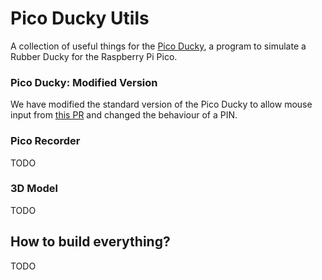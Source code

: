 # Pico Ducky Utils
A collection of useful things for the <a href="https://github.com/dbisu/pico-ducky">Pico Ducky</a>, a program to simulate a Rubber Ducky for the Raspberry Pi Pico.

### Pico Ducky: Modified Version
We have modified the standard version of the Pico Ducky to allow mouse input from <a href="https://github.com/dbisu/pico-ducky/pull/213">this PR</a> and changed the behaviour of a PIN.

### Pico Recorder
TODO

### 3D Model
TODO

## How to build everything?
TODO
